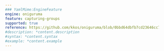 ```yaml
---
### YamlMime:EngineFeature
engine: oniguruma
feature: capturing-groups
supported: true
reference: https://github.com/kkos/oniguruma/blob/0bbd64dbfb7cd23646cc798470daa5223964cf5b/doc/RE#L293
#description: *content.description
#syntax: *content.syntax
#example: *content.example
---
```

